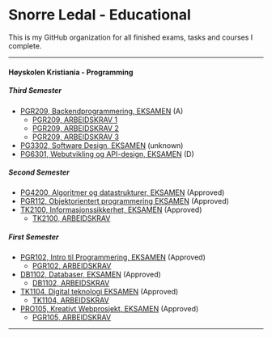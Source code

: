 # Snorre Ledal - Educational

This is my GitHub organization for all finished exams, tasks and courses I complete.

---

#### Høyskolen Kristiania - Programming

##### Third Semester
- [PGR209, Backendprogrammering, EKSAMEN]() (A)
  - [PGR209, ARBEIDSKRAV 1](https://github.com/Errons1School/pgr209-requirement-1)
  - [PGR209, ARBEIDSKRAV 2](https://github.com/Errons1School/pgr209-requirement-2)
  - [PGR209, ARBEIDSKRAV 3](https://github.com/Errons1School/pgr203-requirement-3)
- [PG3302, Software Design, EKSAMEN]() (unknown)
- [PG6301, Webutvikling og API-design, EKSAMEN](https://github.com/Errons1School/pg6301-exam) (D)


##### Second Semester
- [PG4200, Algoritmer og datastrukturer, EKSAMEN](https://github.com/Errons1School/pg4200-exam) (Approved)
- [PGR112, Objektorientert programmering EKSAMEN](https://github.com/Errons1School/pgr112-exam) (Approved)
- [TK2100, Informasjonssikkerhet, EKSAMEN](https://github.com/Errons1School/tk2100-exam) (Approved)
  - [TK2100, ARBEIDSKRAV](https://github.com/Errons1School/tk2100-requirement-1) 


##### First Semester
- [PGR102, Intro til Programmering, EKSAMEN](https://github.com/Errons1School/pgr102-exam) (Approved)
    - [PGR102, ARBEIDSKRAV](https://github.com/Errons1School/pgr102-requirement-1)
- [DB1102, Databaser, EKSAMEN](https://github.com/Errons1School/db1102-exam) (Approved)
    - [DB1102, ARBEIDSKRAV](https://github.com/Errons1School/db102-requirement-1)
- [TK1104, Digital teknologi EKSAMEN](https://github.com/Errons1School/tk1104-exam) (Approved)
    - [TK1104, ARBEIDSKRAV](https://github.com/Errons1School/tk1104-requirement-1)
- [PRO105, Kreativt Webprosjekt, EKSAMEN](https://github.com/Errons1School/pro105-exam) (Approved)
    - [PGR105, ARBEIDSKRAV](https://github.com/Errons1School/pro105-requirement-1)

---
